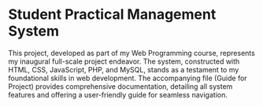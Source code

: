 # Student Practical Management System

This project, developed as part of my Web Programming course, represents my inaugural full-scale project endeavor. The system, constructed with HTML, CSS, JavaScript, PHP, and MySQL, stands as a testament to my foundational skills in web development. The accompanying file (Guide for Project) provides comprehensive documentation, detailing all system features and offering a user-friendly guide for seamless navigation.


